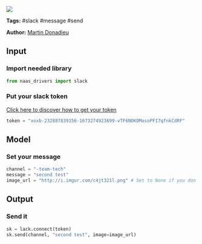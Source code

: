 <a href="https://app.naas.ai/user-redirect/naas/downloader?url=https://raw.githubusercontent.com/jupyter-naas/awesome-notebooks/master/Slack/Slack_Send_message.ipynb" target="_parent"><img src="https://naasai-public.s3.eu-west-3.amazonaws.com/open_in_naas.svg"/></a>

**Tags:** #slack #message #send

**Author:** [Martin Donadieu](https://www.linkedin.com/in/martindonadieu/)

## Input

### Import needed library


```python
from naas_drivers import slack
```

### Put your slack token
[Click here to discover how to get your token](https://naas.gitbook.io/drivers/automation/slack)


```python
token = "xoxb-232887839156-1673274923699-vTF6NOKOMosoPFI7qfnkCdRF"
```

## Model

### Set your message 


```python
channel = "-team-tech"
message = "second test"
image_url = "http://i.imgur.com/c4jt321l.png" # Set to None if you don't need it
```

## Output

### Send it


```python
sk = lack.connect(token)
sk.send(channel, "second test", image=image_url)
```
